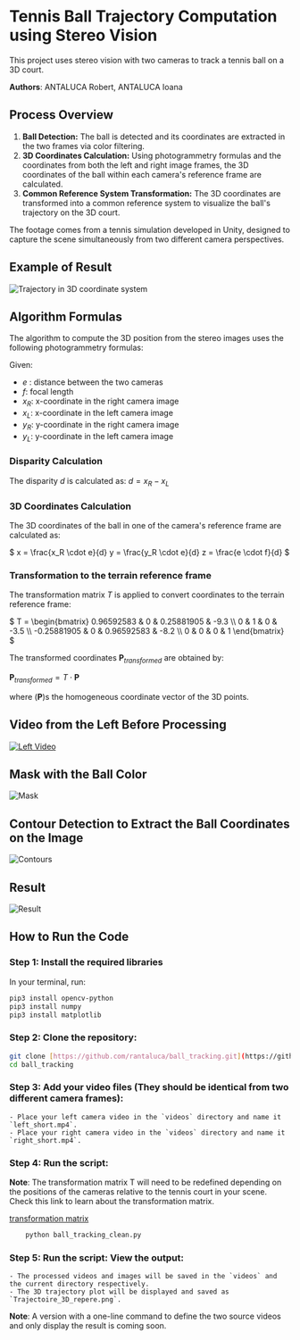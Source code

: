 # Tennis Ball Trajectory Computation using Stereo Vision

This project uses stereo vision with two cameras to track a tennis ball on a 3D court.

**Authors**: ANTALUCA Robert, ANTALUCA Ioana

## Process Overview

1. **Ball Detection:** The ball is detected and its coordinates are extracted in the two frames via color filtering.
2. **3D Coordinates Calculation:** Using photogrammetry formulas and the coordinates from both the left and right image frames, the 3D coordinates of the ball within each camera's reference frame are calculated.
3. **Common Reference System Transformation:** The 3D coordinates are transformed into a common reference system to visualize the ball's trajectory on the 3D court.

The footage comes from a tennis simulation developed in Unity, designed to capture the scene simultaneously from two different camera perspectives.

## Example of Result
![Trajectory in 3D coordinate system](https://github.com/rantaluca/ball_tracking/assets/102813576/f1f78b13-3b47-49b2-bedc-623e04f927a1)

## Algorithm Formulas

The algorithm to compute the 3D position from the stereo images uses the following photogrammetry formulas:

Given:

- $`e`$ : distance between the two cameras
- $`f `$: focal length
- $`x_R `$: x-coordinate in the right camera image
- $`x_L `$: x-coordinate in the left camera image
- $`y_R `$: y-coordinate in the right camera image
- $`y_L `$: y-coordinate in the left camera image

### Disparity Calculation

The disparity $` d `$ is calculated as:
$` d = x_R - x_L `$


### 3D Coordinates Calculation

The 3D coordinates of the ball in one of the camera's reference frame are calculated as:

$`
 x = \frac{x_R \cdot e}{d} 
 y = \frac{y_R \cdot e}{d} 
 z = \frac{e \cdot f}{d} 
`$

### Transformation to the terrain reference frame  

The transformation matrix $` T `$ is applied to convert coordinates to the terrain reference frame:

$` T = \begin{bmatrix}
0.96592583 & 0 & 0.25881905 & -9.3 \\
0 & 1 & 0 & -3.5 \\
-0.25881905 & 0 & 0.96592583 & -8.2 \\
0 & 0 & 0 & 1
\end{bmatrix} `$

The transformed coordinates  $`\mathbf{P}_{transformed}`$  are obtained by:

$` \mathbf{P}_{transformed} = T \cdot \mathbf{P} `$

where ($` \mathbf{P} `$)s the homogeneous coordinate vector of the 3D points.

## Video from the Left Before Processing 
[![Left Video](https://github.com/rantaluca/ball_tracking/assets/102813576/69435848-0b3f-45fc-94bc-c70752da114d)](https://github.com/rantaluca/ball_tracking/assets/102813576/69435848-0b3f-45fc-94bc-c70752da114d)

## Mask with the Ball Color
![Mask](https://github.com/rantaluca/ball_tracking/assets/102813576/bb6f24d6-d586-4a89-89e0-c222867ac8fa)

## Contour Detection to Extract the Ball Coordinates on the Image
![Contours](https://github.com/rantaluca/ball_tracking/assets/102813576/669b6237-f1ab-45ca-865b-d2f8cfe60376)

## Result
![Result](https://github.com/rantaluca/ball_tracking/assets/102813576/21a5eee0-e6c7-4fe9-8147-3ea805cee3f6)


## How to Run the Code

### Step 1: Install the required libraries

In your terminal, run:
```sh
pip3 install opencv-python
pip3 install numpy
pip3 install matplotlib
```
### Step 2: Clone the repository:

```sh
git clone [https://github.com/rantaluca/ball_tracking.git](https://github.com/rantaluca/ball_tracking.git)
cd ball_tracking
```

### Step 3: Add your video files (They should be identical from two different camera frames):
    - Place your left camera video in the `videos` directory and name it `left_short.mp4`.
    - Place your right camera video in the `videos` directory and name it `right_short.mp4`.

### Step 4: Run the script:
**Note**: The transformation matrix  T  will need to be redefined depending on the positions of the cameras relative to the tennis court in your scene. Check this link to learn about the transformation matrix.

[transformation matrix ](https://www.brainvoyager.com/bv/doc/UsersGuide/CoordsAndTransforms/SpatialTransformationMatrices.html)

```sh
    python ball_tracking_clean.py
```
### Step 5: Run the script: View the output:
    - The processed videos and images will be saved in the `videos` and the current directory respectively.
    - The 3D trajectory plot will be displayed and saved as `Trajectoire_3D_repere.png`.

**Note**: A version with a one-line command to define the two source videos and only display the result is coming soon.
